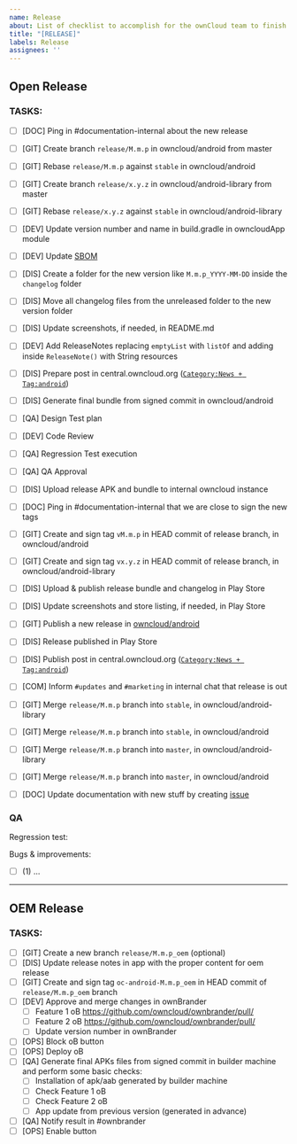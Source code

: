 ```yaml
---
name: Release
about: List of checklist to accomplish for the ownCloud team to finish the release process
title: "[RELEASE]"
labels: Release
assignees: ''
---
```


<!--
Another release for the ownCloud Android client!
For Open releases, keep the Open Release template and remove the OEM Release one
For OEM releases, keep the OEM Release template and remove the Open Release one
-->

## Open Release

### TASKS:

 - [ ] [DOC] Ping in #documentation-internal about the new release
 - [ ] [GIT] Create branch `release/M.m.p` in owncloud/android from master
 - [ ] [GIT] Rebase `release/M.m.p` against `stable` in owncloud/android
 - [ ] [GIT] Create branch `release/x.y.z` in owncloud/android-library from master
 - [ ] [GIT] Rebase `release/x.y.z` against `stable` in owncloud/android-library
 - [ ] [DEV] Update version number and name in build.gradle in owncloudApp module
 - [ ] [DEV] Update [SBOM](https://cloud.owncloud.com/f/6072870)
 - [ ] [DIS] Create a folder for the new version like `M.m.p_YYYY-MM-DD` inside the `changelog` folder
 - [ ] [DIS] Move all changelog files from the unreleased folder to the new version folder
 - [ ] [DIS] Update screenshots, if needed, in README.md
 - [ ] [DEV] Add ReleaseNotes replacing `emptyList` with `listOf` and adding inside `ReleaseNote()` with String resources
 - [ ] [DIS] Prepare post in central.owncloud.org ([`Category:News + Tag:android`](https://central.owncloud.org/tags/c/news/5/android))
 - [ ] [DIS] Generate final bundle from signed commit in owncloud/android
 - [ ] [QA] Design Test plan
 - [ ] [DEV] Code Review
 - [ ] [QA] Regression Test execution
 - [ ] [QA] QA Approval
 - [ ] [DIS] Upload release APK and bundle to internal owncloud instance
 - [ ] [DOC] Ping in #documentation-internal that we are close to sign the new tags
 - [ ] [GIT] Create and sign tag `vM.m.p` in HEAD commit of release branch, in owncloud/android
 - [ ] [GIT] Create and sign tag `vx.y.z` in HEAD commit of release branch, in owncloud/android-library
 - [ ] [DIS] Upload & publish release bundle and changelog in Play Store
 - [ ] [DIS] Update screenshots and store listing, if needed, in Play Store
 - [ ] [GIT] Publish a new release in [owncloud/android](https://github.com/owncloud/android/releases)
 - [ ] [DIS] Release published in Play Store
 - [ ] [DIS] Publish post in central.owncloud.org ([`Category:News + Tag:android`](https://central.owncloud.org/tags/c/news/5/android))
 - [ ] [COM] Inform `#updates` and `#marketing` in internal chat that release is out
 - [ ] [GIT] Merge `release/M.m.p` branch into `stable`, in owncloud/android-library
 - [ ] [GIT] Merge `release/M.m.p` branch into `stable`, in owncloud/android
 - [ ] [GIT] Merge `release/M.m.p` branch into `master`, in owncloud/android-library
 - [ ] [GIT] Merge `release/M.m.p` branch into `master`, in owncloud/android
 - [ ] [DOC] Update documentation with new stuff by creating [issue](https://github.com/owncloud/docs-client-android/issues)


### QA

Regression test:

Bugs & improvements:

- [ ] (1) ...

_____

## OEM Release

### TASKS:

- [ ] [GIT] Create a new branch `release/M.m.p_oem` (optional)
- [ ] [DIS] Update release notes in app with the proper content for oem release
- [ ] [GIT] Create and sign tag `oc-android-M.m.p_oem` in HEAD commit of `release/M.m.p_oem` branch
- [ ] [DEV] Approve and merge changes in ownBrander
  - [ ] Feature 1 oB https://github.com/owncloud/ownbrander/pull/
  - [ ] Feature 2 oB https://github.com/owncloud/ownbrander/pull/
  - [ ] Update version number in ownBrander
- [ ] [OPS] Block oB button
- [ ] [OPS] Deploy oB
- [ ] [QA] Generate final APKs files from signed commit in builder machine and perform some basic checks:
    - [ ] Installation of apk/aab generated by builder machine
    - [ ] Check Feature 1 oB
    - [ ] Check Feature 2 oB
    - [ ] App update from previous version (generated in advance)
- [ ] [QA] Notify result in #ownbrander
- [ ] [OPS] Enable button
